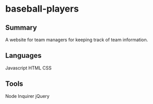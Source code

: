 # baseball-players

## Summary

A website for team managers for keeping track of team information.

## Languages

Javascript
HTML
CSS

## Tools

Node
Inquirer
jQuery